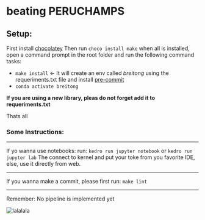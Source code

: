 # beating PERUCHAMPS

## Setup:

First install [chocolatey](https://chocolatey.org/install)
Then run `choco install make`
when all is installed, open a command prompt in the root folder and run the following command tasks:
* `make install` <- It will create an env called _breitong_ using the requeriments.txt file and install [pre-commit](https://pre-commit.com)
* `conda activate breitong`

__If you are using a new library, pleas do not forget add it to requeriments.txt__


Thats all

### Some Instructions:

-------
If yo wanna use notebooks:
run:
`kedro run jupyter notebook` or `kedro run jupyter lab`
The connect to kernel and put your toke from you favorite IDE, else, use it directly from web.

--------

If you wanna make a commit, please first run:
`make lint`

---------

Remember: No pipeline is implemented yet


![lalalala](https://i.pinimg.com/originals/a2/25/af/a225af917c429eab61d02bf2d3a3136b.gif)
